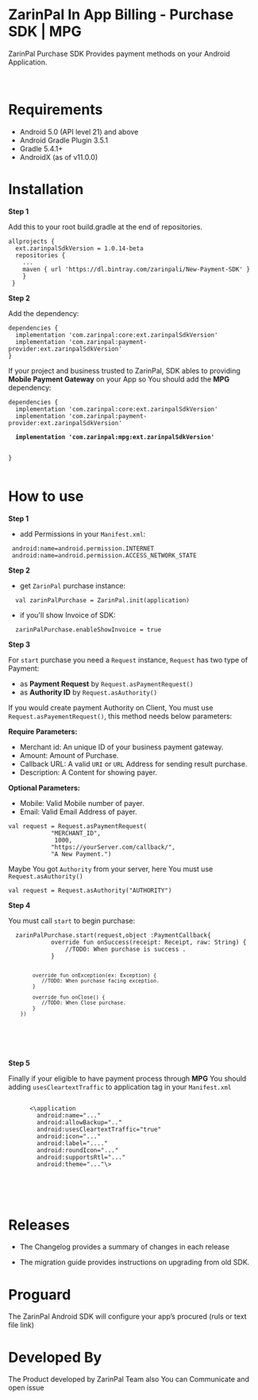 <h1>ZarinPal In App Billing - Purchase SDK | MPG</h1>
<p>ZarinPal Purchase SDK Provides payment methods on your Android Application.</p>
<p><br></p>
<h1>Requirements</h1>
<ul>
<li>Android 5.0 (API level 21) and above</li>
<li>Android Gradle Plugin&nbsp;3.5.1</li>
<li>Gradle&nbsp;5.4.1+</li>
<li>AndroidX&nbsp;(as of v11.0.0)</li>
</ul>
<h1>Installation</h1>
<p><strong>Step 1</strong></p>
<p>Add this to your root build.gradle at the end of repositories.</p>
<pre><code class="language-gradle">allprojects {
  ext.zarinpalSdkVersion = 1.0.14-beta
  repositories {
    ...
    maven { url 'https://dl.bintray.com/zarinpali/New-Payment-SDK' }
    }
 }
</code></pre>
<p><strong>Step 2</strong></p>
<p>Add the dependency:</p>
<pre><code class="language-gradle">dependencies {
  implementation 'com.zarinpal:core:ext.zarinpalSdkVersion'
  implementation 'com.zarinpal:payment-provider:ext.zarinpalSdkVersion'
}
</code></pre>
<p>If your project and business trusted to ZarinPal, SDK ables to providing <b>Mobile Payment Gateway</b> on your App so You should add the <b>MPG</b> dependency:</p>
<pre><code class="language-gradle">dependencies {
  implementation 'com.zarinpal:core:ext.zarinpalSdkVersion'
  implementation 'com.zarinpal:payment-provider:ext.zarinpalSdkVersion'
 <br><b>  implementation 'com.zarinpal:mpg:ext.zarinpalSdkVersion'</b>

  
}
</code></pre>
<h1>How to use</h1>
<p><strong>Step 1</strong></p>
<ul>
<li>add Permissions in your <code>Manifest.xml</code>:</li>
</ul>
<pre><code class="language-xml"> android:name=android.permission.INTERNET
 android:name=android.permission.ACCESS_NETWORK_STATE
</code></pre>
<p><strong>Step 2</strong></p>
<ul>
<li>get <code>ZarinPal</code> purchase instance:</li>
</ul>
<pre><code class="language-kotlin">  val zarinPalPurchase = ZarinPal.init(application)
</code></pre>
<ul>
<li>if you'll show Invoice of SDK:</li>
</ul>
<pre><code class="language-kotlin">  zarinPalPurchase.enableShowInvoice = true
</code></pre>
<p><strong>Step 3</strong></p>
<p>For <code>start</code> purchase you need a <code>Request</code> instance, <code>Request</code> has two type of Payment:</p>
<ul>
<li>as <b>Payment Request</b> by <code>Request.asPaymentRequest()</code></li>
<li>as <b>Authority ID</b> by <code>Request.asAuthority()</code></li>
</ul>
<p>If you would create payment Authority on Client, You must use <code>Request.asPayementRequest()</code>, this method needs below parameters:</p>
<p><b>Require Parameters:</b></p>
<ul>
<li>Merchant id: An unique ID of your business payment gateway.</li>
<li>Amount: Amount of Purchase.</li>
<li>Callback URL: A valid <code>URI</code> or <code>URL</code> Address for sending result purchase.</li>
<li>Description: A Content for showing payer.</li>
</ul>
<p><b>Optional Parameters:</b></p>
<ul>
<li>Mobile: Valid Mobile number of payer.</li>
<li>Email: Valid Email Address of payer.</li>
</ul>
<pre><code class="language-kotlin">val request = Request.asPaymentRequest(
            "MERCHANT_ID",
             1000,
            "https://yourServer.com/callback/",
            "A New Payment.")
</code></pre>
<p>Maybe You got <code>Authority</code> from your server, here You must use <code>Request.asAuthority()</code></p>
<pre><code class="language-kotlin">val request = Request.asAuthority("AUTHORITY")
</code></pre>
<p><strong>Step 4</strong></p>
<p>You must call <code>start</code> to begin purchase:</p>
<pre><code class="language-kotlin">  zarinPalPurchase.start(request,object :PaymentCallback{
            override fun onSuccess(receipt: Receipt, raw: String) {
                //TODO: When purchase is success .
            }

            override fun onException(ex: Exception) {
               //TODO: When purchase facing exception.
            }

            override fun onClose() {
               //TODO: When Close purchase.
            }
        })

</code></pre>
<p><br></p>
<p><strong>Step 5</strong></p>
<p>Finally if your eligible to have payment process through <b>MPG</b> You should adding <code>usesCleartextTraffic</code> to application tag in your  <code>Manifest.xml</code></p>
<pre><code> 
      <\application
        android:name="..."
        android:allowBackup=".."
        android:usesCleartextTraffic="true"
        android:icon="..."
        android:label="...."
        android:roundIcon="..."
        android:supportsRtl="..."
        android:theme="..."\>

</code></pre>
<p><br></p>

<h1>Releases</h1>
<ul>
<li>
<p>The Changelog&nbsp;provides a summary of changes in each release</p>
</li>
<li>
<p>The&nbsp;migration guide&nbsp;provides instructions on upgrading from old SDK.</p>
</li>
</ul>
<h1>Proguard</h1>
<p>The ZarinPal Android SDK will configure your app’s procured (ruls or text file link)</p>
<h1>Developed By</h1>
<p>The Product developed by ZarinPal Team also You can Communicate and open issue</p>
